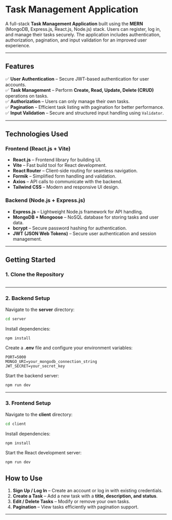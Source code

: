 # Task Management Application

A full-stack **Task Management Application** built using the **MERN** (MongoDB, Express.js, React.js, Node.js) stack. Users can register, log in, and manage their tasks securely. The application includes authentication, authorization, pagination, and input validation for an improved user experience.

---

## Features

✅ **User Authentication** – Secure JWT-based authentication for user accounts.  
✅ **Task Management** – Perform **Create, Read, Update, Delete (CRUD)** operations on tasks.  
✅ **Authorization** – Users can only manage their own tasks.  
✅ **Pagination** – Efficient task listing with pagination for better performance.  
✅ **Input Validation** – Secure and structured input handling using `Validator`.  

---

## Technologies Used

### Frontend (React.js + Vite)

- **React.js** – Frontend library for building UI.
- **Vite** – Fast build tool for React development.
- **React Router** – Client-side routing for seamless navigation.
- **Formik** – Simplified form handling and validation.
- **Axios** – API calls to communicate with the backend.
- **Tailwind CSS** – Modern and responsive UI design.

### Backend (Node.js + Express.js)

- **Express.js** – Lightweight Node.js framework for API handling.
- **MongoDB + Mongoose** – NoSQL database for storing tasks and user data.
- **bcrypt** – Secure password hashing for authentication.
- **JWT (JSON Web Tokens)** – Secure user authentication and session management.

---

## Getting Started

### 1. Clone the Repository

```sh

```

---

### 2. Backend Setup

Navigate to the **server** directory:

```sh
cd server
```

Install dependencies:

```sh
npm install
```

Create a **.env** file and configure your environment variables:

```env
PORT=5000
MONGO_URI=your_mongodb_connection_string
JWT_SECRET=your_secret_key
```

Start the backend server:

```sh
npm run dev
```

---

### 3. Frontend Setup

Navigate to the **client** directory:

```sh
cd client
```

Install dependencies:

```sh
npm install
```

Start the React development server:

```sh
npm run dev
```



## How to Use

1. **Sign Up / Log In** – Create an account or log in with existing credentials.
2. **Create a Task** – Add a new task with a **title, description, and status**.
3. **Edit / Delete Tasks** – Modify or remove your own tasks.
4. **Pagination** – View tasks efficiently with pagination support.

---

